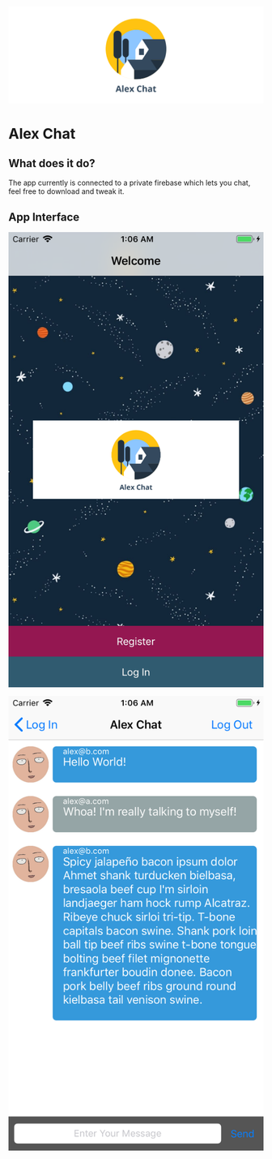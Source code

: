 ![Alex Chat](https://github.com/alexytlee/AlexChat/blob/master/Documentation/alexchat.png)
# Alex Chat

## What does it do?
The app currently is connected to a private firebase which lets you chat, feel free to download and tweak it.

## App Interface
![Main page](https://github.com/alexytlee/AlexChat/blob/master/Documentation/Main.png)

![Chat page](https://github.com/alexytlee/AlexChat/blob/master/Documentation/Chat.png)
